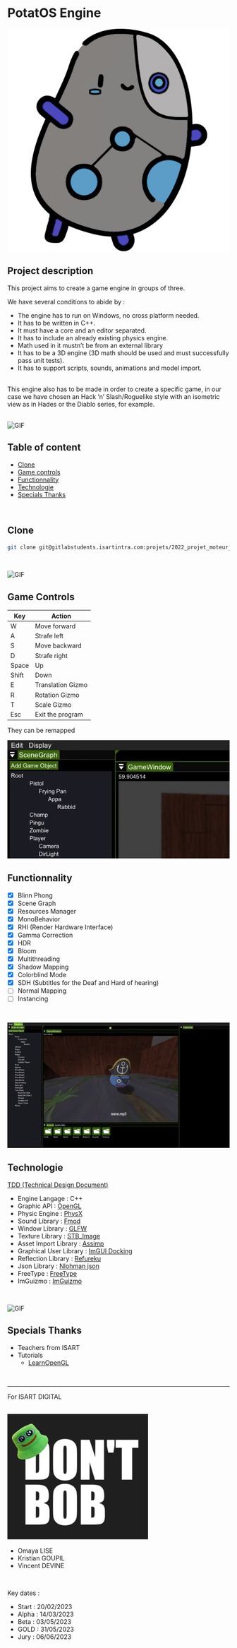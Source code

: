 # PotatOS Engine

![png](./Screenshots/POTATOS_LOGO.png)

## Project description ##
This project aims to create a game engine in groups of three. <br>

We have several conditions to abide by :
- The engine has to run on Windows, no cross platform needed.
- It has to be  written in C++. 
- It must have a core and an editor separated. 
- It has to include an already existing physics engine.
- Math used in it mustn’t be from an external library 
- It has to be a  3D engine (3D math should be used and must successfully pass unit tests).<br>
- It has to support scripts, sounds, animations and model import.

<br>
This engine also has to be made in order to create a specific game, in our case we have chosen an Hack ’n’ Slash/Roguelike style with an isometric view as in Hades or the Diablo series, for example.<br>
<br>

![GIF](./Screenshots/POTATOS3.gif)

## Table of content ##
 - [Clone](#clone)
 - [Game controls](#game-controls)
 - [Functionnality](#functionnality)
 - [Technologie](#technologie)
 - [Specials Thanks](#specials-thanks)
<br>

## Clone ##
``` bash
git clone git@gitlabstudents.isartintra.com:projets/2022_projet_moteur_gp_2026_projet_moteur-potatos_engine.git
```
<br>

![GIF](./Screenshots/POTATOS4.gif)

## Game Controls ##

| Key         | Action           |
|-------------|------------------|
| W           | Move forward     |
| A           | Strafe left      | 
| S           | Move backward    |
| D           | Strafe right     | 
| Space       | Up               |
| Shift       | Down             |
| E           | Translation Gizmo|
| R           | Rotation Gizmo   |
| T           | Scale Gizmo      |
| Esc         | Exit the program |

They can be remapped
<br>

![GIF](./Screenshots/PotatOS2.gif)

## Functionnality ##
- [x] Blinn Phong
- [x] Scene Graph
- [x] Resources Manager
- [x] MonoBehavior
- [x] RHI (Render Hardware Interface)
- [x] Gamma Correction
- [x] HDR
- [x] Bloom
- [x] Multithreading
- [x] Shadow Mapping
- [x] Colorblind Mode
- [x] SDH (Subtitles for the Deaf and Hard of hearing)
- [ ] Normal Mapping
- [ ] Instancing

<br>

![GIF](./Screenshots/PotatOS1.gif)

## Technologie ##
[TDD (Technical Design Document)](https://docs.google.com/document/d/1Zcq7Zri6wgKqm9Bzz0luZPMo--jss52Atc8w6IFItJU/edit?usp=sharing)<br>
- Engine Langage : C++<br>
- Graphic API : [OpenGL](https://www.opengl.org/)
- Physic Engine : [PhysX](https://github.com/NVIDIA-Omniverse/PhysX)
- Sound Library : [Fmod](https://www.fmod.com/download#fmodengine)
- Window Library : [GLFW](https://github.com/glfw/glfw)
- Texture Library : [STB_Image](https://github.com/nothings/stb)
- Asset Import Library : [Assimp](https://github.com/assimp/assimp)
- Graphical User Library : [ImGUI Docking](https://github.com/ocornut/imgui/tree/docking)
- Reflection Library : [Refureku](https://github.com/jsoysouvanh/Refureku)
- Json Library : [Nlohman json](https://github.com/nlohmann/json)
- FreeType : [FreeType](https://freetype.org/)
- ImGuizmo : [ImGuizmo](https://github.com/CedricGuillemet/ImGuizmo)
<br>

![GIF](./Screenshots/POTATOS5.gif)

## Specials Thanks ##
- Teachers from ISART
- Tutorials
    - [LearnOpenGL](https://learnopengl.com/)
<br>

<hr>
For ISART DIGITAL <br>
<br>

![png](./Screenshots/DONT_BOB_LOGO_BLACK.png)
- Omaya LISE
- Kristian GOUPIL
- Vincent DEVINE
<br>

Key dates :
- Start : 20/02/2023
- Alpha : 14/03/2023
- Beta : 03/05/2023
- GOLD : 31/05/2023
- Jury : 06/06/2023
